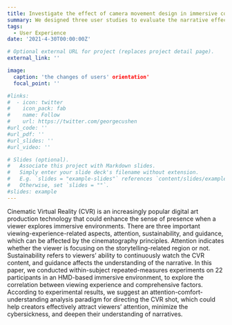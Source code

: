 ```yaml
---
title: Investigate the effect of camera movement design in immersive content narrative.
summary: We designed three user studies to evaluate the narrative effect of different types of camera setting (position and movement)
tags:
  - User Experience
date: '2021-4-30T00:00:00Z'

# Optional external URL for project (replaces project detail page).
external_link: ''

image:
  caption: 'the changes of users' orientation'
  focal_point: ''

#links:
#  - icon: twitter
#    icon_pack: fab
#    name: Follow
#    url: https://twitter.com/georgecushen
#url_code: ''
#url_pdf: ''
#url_slides: ''
#url_video: ''

# Slides (optional).
#   Associate this project with Markdown slides.
#   Simply enter your slide deck's filename without extension.
#   E.g. `slides = "example-slides"` references `content/slides/example-slides.md`.
#   Otherwise, set `slides = ""`.
#slides: example
---
```


Cinematic Virtual Reality (CVR) is an increasingly popular digital art production technology that could enhance the sense
of presence when a viewer explores immersive environments. There are three important viewing-experience-related aspects, attention, sustainability, and guidance, which can be affected by the cinematography principles. Attention indicates whether the viewer is focusing on the storytelling-related region or not. Sustainability refers to viewers’ ability to continuously watch the CVR content, and guidance affects the understanding of the narrative. In this paper, we conducted within-subject repeated-measures experiments on 22 participants in an HMD-based immersive environment, to explore the correlation between viewing experience and comprehensive factors. According to experimental results, we suggest an attention-comfort-understanding analysis paradigm for directing the CVR shot, which could help creators effectively attract viewers’ attention, minimize the cybersickness, and deepen their understanding of narratives.
